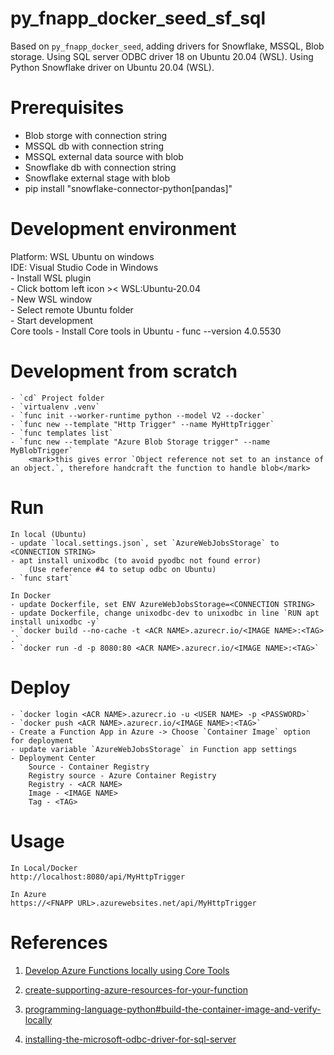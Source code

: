 # py_fnapp_docker_seed_sf_sql
Based on `py_fnapp_docker_seed`, adding drivers for Snowflake, MSSQL, Blob storage.
Using SQL server ODBC driver 18 on Ubuntu 20.04 (WSL).
Using Python Snowflake driver on Ubuntu 20.04 (WSL).

# Prerequisites
- Blob storge with connection string
- MSSQL db with connection string
- MSSQL external data source with blob
- Snowflake db with connection string
- Snowflake external stage with blob
- pip install "snowflake-connector-python[pandas]"

# Development environment
Platform: WSL Ubuntu on windows  
IDE: Visual Studio Code in Windows  
    - Install WSL plugin  
    - Click bottom left icon >< WSL:Ubuntu-20.04  
    - New WSL window  
    - Select remote Ubuntu folder  
    - Start development  
Core tools
    - Install Core tools in Ubuntu
    - func --version 4.0.5530

# Development from scratch
    - `cd` Project folder
    - `virtualenv .venv`
    - `func init --worker-runtime python --model V2 --docker`
    - `func new --template "Http Trigger" --name MyHttpTrigger`
    - `func templates list`
    - `func new --template "Azure Blob Storage trigger" --name MyBlobTrigger`
        <mark>this gives error `Object reference not set to an instance of an object.`, therefore handcraft the function to handle blob</mark>

# Run
    In local (Ubuntu)
    - update `local.settings.json`, set `AzureWebJobsStorage` to <CONNECTION STRING>
    - apt install unixodbc (to avoid pyodbc not found error)
        (Use reference #4 to setup odbc on Ubuntu)
    - `func start`

    In Docker
    - update Dockerfile, set ENV AzureWebJobsStorage=<CONNECTION STRING>
    - update Dockerfile, change unixodbc-dev to unixodbc in line `RUN apt install unixodbc -y`
    - `docker build --no-cache -t <ACR NAME>.azurecr.io/<IMAGE NAME>:<TAG> .`
    - `docker run -d -p 8080:80 <ACR NAME>.azurecr.io/<IMAGE NAME>:<TAG>`

# Deploy
    - `docker login <ACR NAME>.azurecr.io -u <USER NAME> -p <PASSWORD>`
    - `docker push <ACR NAME>.azurecr.io/<IMAGE NAME>:<TAG>`
    - Create a Function App in Azure -> Choose `Container Image` option for deployment
    - update variable `AzureWebJobsStorage` in Function app settings
    - Deployment Center
        Source - Container Registry
        Registry source - Azure Container Registry
        Registry - <ACR NAME>
        Image - <IMAGE NAME>
        Tag - <TAG>

# Usage
    In Local/Docker
    http://localhost:8080/api/MyHttpTrigger

    In Azure
    https://<FNAPP URL>.azurewebsites.net/api/MyHttpTrigger

# References
1. [Develop Azure Functions locally using Core Tools](https://learn.microsoft.com/en-us/azure/azure-functions/functions-run-local?tabs=linux%2Cisolated-process%2Cnode-v4%2Cpython-v2%2Chttp-trigger%2Ccontainer-apps&pivots=programming-language-python)

2. [create-supporting-azure-resources-for-your-function](https://learn.microsoft.com/en-us/azure/azure-functions/functions-how-to-custom-container?tabs=core-tools%2Cacr%2Cazure-cli2%2Cazure-cli&pivots=azure-functions#create-supporting-azure-resources-for-your-function)

3. [programming-language-python#build-the-container-image-and-verify-locally](https://learn.microsoft.com/en-us/azure/azure-functions/functions-create-container-registry?tabs=acr%2Cbash&pivots=programming-language-python#build-the-container-image-and-verify-locally)

4. [installing-the-microsoft-odbc-driver-for-sql-server](https://learn.microsoft.com/en-us/sql/connect/odbc/linux-mac/installing-the-microsoft-odbc-driver-for-sql-server?view=sql-server-ver16&tabs=ubuntu18-install%2Calpine17-install%2Cdebian8-install%2Cubuntu16-13-install%2Crhel7-offline)

